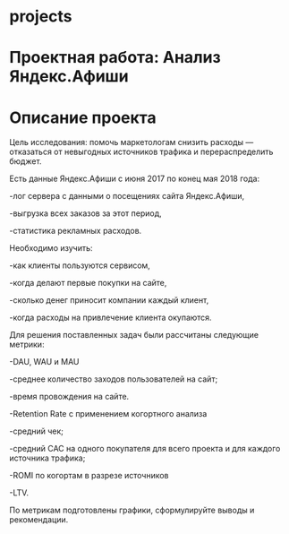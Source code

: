# projects
# Проектная работа: Анализ Яндекс.Афиши

# Описание проекта

Цель исследования: помочь маркетологам снизить расходы — отказаться от невыгодных источников трафика и перераспределить бюджет.

Есть данные Яндекс.Афиши с июня 2017 по конец мая 2018 года:

-лог сервера с данными о посещениях сайта Яндекс.Афиши,

-выгрузка всех заказов за этот период,

-статистика рекламных расходов.

Необходимо изучить:

 -как клиенты пользуются сервисом,
 
 -когда делают первые покупки на сайте,
 
 -сколько денег приносит компании каждый клиент,
 
 -когда расходы на привлечение клиента окупаются.

Для решения поставленных задач были рассчитаны следующие метрики:

 -DAU, WAU и MAU
 
 -среднее количество заходов пользователей на сайт;
 
 -время провождения на сайте.
 
 -Retention Rate с применением когортного анализа
 
 -средний чек;
 
 -средний CAC на одного покупателя для всего проекта и для каждого источника трафика;
 
 -ROMI по когортам в разрезе источников
 
 -LTV.
 
По метрикам подготовлены графики, сформулируйте выводы и рекомендации.

